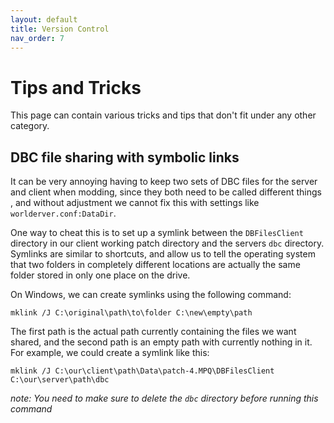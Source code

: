 ```yaml
---
layout: default
title: Version Control
nav_order: 7
---
```


# Tips and Tricks

This page can contain various tricks and tips that don't fit under any other category.

## DBC file sharing with symbolic links

It can be very annoying having to keep two sets of DBC files for the server and client when modding, since they both need to be called different things , and without adjustment we cannot fix this with settings like `worlderver.conf:DataDir`.

One way to cheat this is to set up a symlink between the `DBFilesClient` directory in our client working patch directory and the servers `dbc` directory. Symlinks are similar to shortcuts, and allow us to tell the operating system that two folders in completely different locations are actually the same folder stored in only one place on the drive.

On Windows, we can create symlinks using the following command:

```
mklink /J C:\original\path\to\folder C:\new\empty\path
```

The first path is the actual path currently containing the files we want shared, and the second path is an empty path with currently nothing in it. For example, we could create a symlink like this:

```
mklink /J C:\our\client\path\Data\patch-4.MPQ\DBFilesClient C:\our\server\path\dbc
```

_note: You need to make sure to delete the `dbc` directory before running this command_